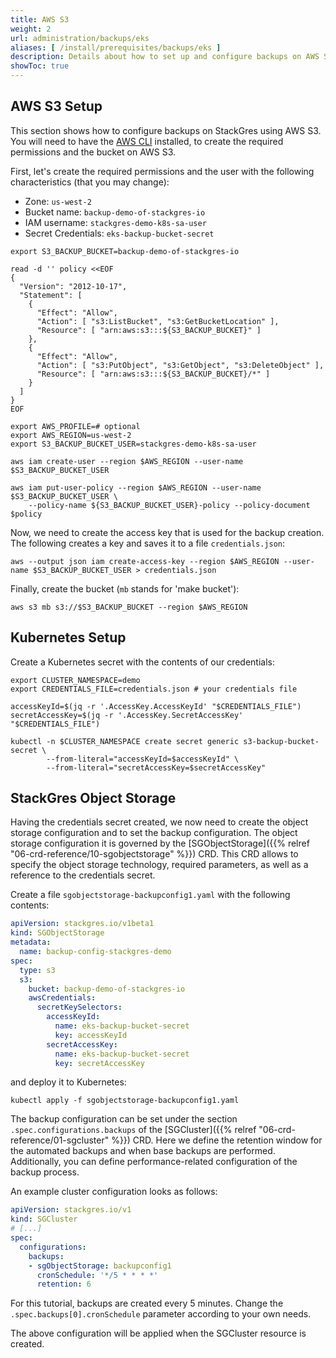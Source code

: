 ```yaml
---
title: AWS S3
weight: 2
url: administration/backups/eks
aliases: [ /install/prerequisites/backups/eks ]
description: Details about how to set up and configure backups on AWS S3.
showToc: true
---
```


## AWS S3 Setup

This section shows how to configure backups on StackGres using AWS S3.
You will need to have the [AWS CLI](https://aws.amazon.com/cli) installed, to create the required permissions and the bucket on AWS S3.

First, let's create the required permissions and the user with the following characteristics (that you may change):

* Zone: `us-west-2`
* Bucket name: `backup-demo-of-stackgres-io`
* IAM username: `stackgres-demo-k8s-sa-user`
* Secret Credentials: `eks-backup-bucket-secret`

```
export S3_BACKUP_BUCKET=backup-demo-of-stackgres-io

read -d '' policy <<EOF
{
  "Version": "2012-10-17",
  "Statement": [
    {
      "Effect": "Allow",
      "Action": [ "s3:ListBucket", "s3:GetBucketLocation" ],
      "Resource": [ "arn:aws:s3:::${S3_BACKUP_BUCKET}" ]
    },
    {
      "Effect": "Allow",
      "Action": [ "s3:PutObject", "s3:GetObject", "s3:DeleteObject" ],
      "Resource": [ "arn:aws:s3:::${S3_BACKUP_BUCKET}/*" ]
    }
  ]
}
EOF

export AWS_PROFILE=# optional
export AWS_REGION=us-west-2
export S3_BACKUP_BUCKET_USER=stackgres-demo-k8s-sa-user

aws iam create-user --region $AWS_REGION --user-name $S3_BACKUP_BUCKET_USER

aws iam put-user-policy --region $AWS_REGION --user-name $S3_BACKUP_BUCKET_USER \
	--policy-name ${S3_BACKUP_BUCKET_USER}-policy --policy-document $policy
```

Now, we need to create the access key that is used for the backup creation.
The following creates a key and saves it to a file `credentials.json`:

```
aws --output json iam create-access-key --region $AWS_REGION --user-name $S3_BACKUP_BUCKET_USER > credentials.json
```

Finally, create the bucket (`mb` stands for 'make bucket'):

```
aws s3 mb s3://$S3_BACKUP_BUCKET --region $AWS_REGION
```

## Kubernetes Setup

Create a Kubernetes secret with the contents of our credentials:

```
export CLUSTER_NAMESPACE=demo
export CREDENTIALS_FILE=credentials.json # your credentials file

accessKeyId=$(jq -r '.AccessKey.AccessKeyId' "$CREDENTIALS_FILE")
secretAccessKey=$(jq -r '.AccessKey.SecretAccessKey' "$CREDENTIALS_FILE")

kubectl -n $CLUSTER_NAMESPACE create secret generic s3-backup-bucket-secret \
        --from-literal="accessKeyId=$accessKeyId" \
        --from-literal="secretAccessKey=$secretAccessKey"
```

## StackGres Object Storage

Having the credentials secret created, we now need to create the object storage configuration and to set the backup configuration.
The object storage configuration it is governed by the [SGObjectStorage]({{% relref "06-crd-reference/10-sgobjectstorage" %}}) CRD.
This CRD allows to specify the object storage technology, required parameters, as well as a reference to the credentials secret.

Create a file `sgobjectstorage-backupconfig1.yaml` with the following contents:

```yaml
apiVersion: stackgres.io/v1beta1
kind: SGObjectStorage
metadata:
  name: backup-config-stackgres-demo
spec:
  type: s3
  s3:
    bucket: backup-demo-of-stackgres-io
    awsCredentials:
      secretKeySelectors:
        accessKeyId:
          name: eks-backup-bucket-secret
          key: accessKeyId
        secretAccessKey:
          name: eks-backup-bucket-secret
          key: secretAccessKey
```

and deploy it to Kubernetes:

```
kubectl apply -f sgobjectstorage-backupconfig1.yaml
```

The backup configuration can be set under the section `.spec.configurations.backups` of the [SGCluster]({{% relref "06-crd-reference/01-sgcluster" %}}) CRD.
Here we define the retention window for the automated backups and when base backups are performed.
Additionally, you can define performance-related configuration of the backup process.

An example cluster configuration looks as follows:

```yaml
apiVersion: stackgres.io/v1
kind: SGCluster
# [...]
spec:
  configurations:
    backups:
    - sgObjectStorage: backupconfig1
      cronSchedule: '*/5 * * * *'
      retention: 6
```

For this tutorial, backups are created every 5 minutes.
Change the `.spec.backups[0].cronSchedule` parameter according to your own needs.

The above configuration will be applied when the SGCluster resource is created.